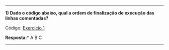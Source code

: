 
<hr>

**1) Dado o código abaixo, qual a ordem de finalização de execução das linhas comentadas?**

Código: [Exercício 1](./exercise-1.js)

**Resposta:*** A B C

<hr>